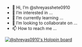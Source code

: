 - 👋 Hi, I’m @shreyasshete0910
- 👀 I’m interested in ...
- 🌱 I’m currently learning ...
- 💞️ I’m looking to collaborate on ...
- 📫 How to reach me ...

<!---
shreyasshete0910/shreyasshete0910 is a ✨ special ✨ repository because its `README.md` (this file) appears on your GitHub profile.
You can click the Preview link to take a look at your changes.
--->
[![@shreyas0910's Holopin board](https://holopin.me/shreyas0910)](https://holopin.io/@shreyas0910)
